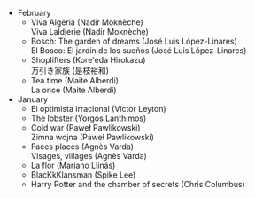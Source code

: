 
- February
    - Viva Algeria (Nadir Moknèche)  
      Viva Laldjerie (Nadir Moknèche)
    - Bosch: The garden of dreams (José Luis López-Linares)  
      El Bosco: El jardín de los sueños (José Luis López-Linares)
    - Shoplifters (Kore'eda Hirokazu)  
      万引き家族 (是枝裕和)
    - Tea time (Maite Alberdi)  
      La once (Maite Alberdi)
- January
    - El optimista irracional (Víctor Leyton)
    - The lobster (Yorgos Lanthimos)
    - Cold war (Paweł Pawlikowski)  
      Zimna wojna (Paweł Pawlikowski)
    - Faces places (Agnès Varda)  
      Visages, villages (Agnès Varda)
    - La flor (Mariano Llinás)
    - BlacKkKlansman (Spike Lee)
    - Harry Potter and the chamber of secrets (Chris Columbus)
